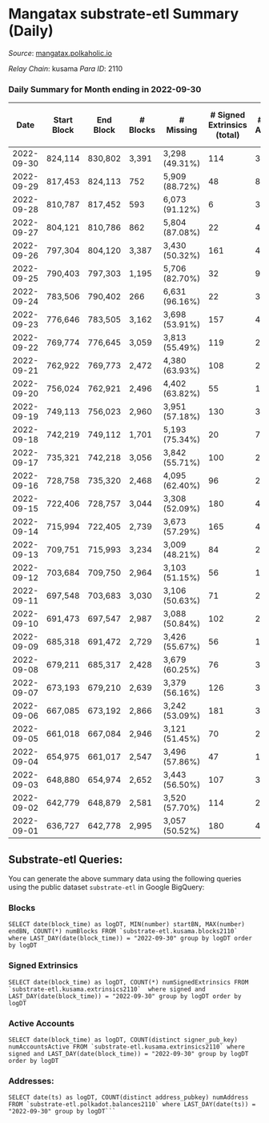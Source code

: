 # Mangatax substrate-etl Summary (Daily)

_Source_: [mangatax.polkaholic.io](https://mangatax.polkaholic.io)

*Relay Chain*: kusama
*Para ID*: 2110



### Daily Summary for Month ending in 2022-09-30


| Date | Start Block | End Block | # Blocks | # Missing | # Signed Extrinsics (total) | # Active Accounts | # Addresses with Balances | # Events | # Transfers | # XCM Transfers In | # XCM Transfers Out |
| ---- | ----------- | --------- | -------- | --------- | --------------------------- | ----------------- | ------------------------- | -------- | ----------- | ------------------ | ------------------- |
| 2022-09-30 | 824,114 | 830,802 | 3,391 | 3,298 (49.31%) | 114 | 33 | 1,339 | 7,018 |   | 13 ($1,072.61) | 8 ($1,470.35) |
| 2022-09-29 | 817,453 | 824,113 | 752 | 5,909 (88.72%) | 48 | 8 |  | 1,623 |   | 24 ($1,142.74) | 2 ($5,942.95) |
| 2022-09-28 | 810,787 | 817,452 | 593 | 6,073 (91.12%) | 6 | 3 |  | 1,195 | 1  | 26 ($21,768.09) |   |
| 2022-09-27 | 804,121 | 810,786 | 862 | 5,804 (87.08%) | 22 | 4 |  | 1,749 |   | 14 ($560.57) |   |
| 2022-09-26 | 797,304 | 804,120 | 3,387 | 3,430 (50.32%) | 161 | 46 |  | 7,091 | 1  | 23 ($129.31) | 19 ($12,320.67) |
| 2022-09-25 | 790,403 | 797,303 | 1,195 | 5,706 (82.70%) | 32 | 9 |  | 2,507 |   | 14 ($1,230.13) | 1 ($6.01) |
| 2022-09-24 | 783,506 | 790,402 | 266 | 6,631 (96.16%) | 22 | 3 |  | 594 |   | 15 ($719.55) |   |
| 2022-09-23 | 776,646 | 783,505 | 3,162 | 3,698 (53.91%) | 157 | 44 |  | 6,547 | 3  | 13 ($670.63) | 10 ($722.74) |
| 2022-09-22 | 769,774 | 776,645 | 3,059 | 3,813 (55.49%) | 119 | 29 |  | 6,337 | 1  | 16 ($2,096.48) | 14 ($1,145.03) |
| 2022-09-21 | 762,922 | 769,773 | 2,472 | 4,380 (63.93%) | 108 | 27 |  | 5,115 | 1  | 11 ($935.53) | 7 ($336.32) |
| 2022-09-20 | 756,024 | 762,921 | 2,496 | 4,402 (63.82%) | 55 | 19 |  | 5,107 |   | 14 ($281.23) | 2 ($69.73) |
| 2022-09-19 | 749,113 | 756,023 | 2,960 | 3,951 (57.18%) | 130 | 32 |  | 6,172 |   | 17 ($602.87) | 10 ($398.49) |
| 2022-09-18 | 742,219 | 749,112 | 1,701 | 5,193 (75.34%) | 20 | 7 |  | 3,596 |   | 7 ($224.58) | 1  |
| 2022-09-17 | 735,321 | 742,218 | 3,056 | 3,842 (55.71%) | 100 | 27 |  | 6,306 |   | 9 ($180.24) | 12 ($650.33) |
| 2022-09-16 | 728,758 | 735,320 | 2,468 | 4,095 (62.40%) | 96 | 22 |  | 5,043 |   | 15 ($726.44) | 8 ($296.50) |
| 2022-09-15 | 722,406 | 728,757 | 3,044 | 3,308 (52.09%) | 180 | 42 |  | 6,491 | 1  | 32 ($3,514.26) | 10 ($127.35) |
| 2022-09-14 | 715,994 | 722,405 | 2,739 | 3,673 (57.29%) | 165 | 43 |  | 5,794 |   | 32 ($2,017.73) | 12 ($1,133.81) |
| 2022-09-13 | 709,751 | 715,993 | 3,234 | 3,009 (48.21%) | 84 | 27 |  | 6,603 |   | 8 ($171.62) | 8 ($388.86) |
| 2022-09-12 | 703,684 | 709,750 | 2,964 | 3,103 (51.15%) | 56 | 19 |  | 6,093 |   | 4 ($10.75) | 5 ($550.01) |
| 2022-09-11 | 697,548 | 703,683 | 3,030 | 3,106 (50.63%) | 71 | 25 |  | 6,224 |   | 10 ($506.08) | 3 ($179.38) |
| 2022-09-10 | 691,473 | 697,547 | 2,987 | 3,088 (50.84%) | 102 | 28 |  | 6,233 |   | 8 ($137.86) | 7 ($909.66) |
| 2022-09-09 | 685,318 | 691,472 | 2,729 | 3,426 (55.67%) | 56 | 18 |  | 5,578 | 1  | 7 ($41.77) | 3 ($4,768.99) |
| 2022-09-08 | 679,211 | 685,317 | 2,428 | 3,679 (60.25%) | 76 | 30 |  | 5,045 |   | 15 ($4,970.14) | 4 ($194.05) |
| 2022-09-07 | 673,193 | 679,210 | 2,639 | 3,379 (56.16%) | 126 | 34 |  | 5,527 | 1  | 7 ($279.11) | 11 ($2,396.71) |
| 2022-09-06 | 667,085 | 673,192 | 2,866 | 3,242 (53.09%) | 181 | 37 |  | 6,061 | 4  | 7 ($1,605.49) | 4 ($113.16) |
| 2022-09-05 | 661,018 | 667,084 | 2,946 | 3,121 (51.45%) | 70 | 26 |  | 6,132 |   | 10 ($266.93) | 4 ($105.09) |
| 2022-09-04 | 654,975 | 661,017 | 2,547 | 3,496 (57.86%) | 47 | 14 |  | 5,279 |   | 5 ($71.58) | 1 ($42.46) |
| 2022-09-03 | 648,880 | 654,974 | 2,652 | 3,443 (56.50%) | 107 | 31 |  | 5,579 |   | 17 ($3,803.86) | 5 ($2,126.26) |
| 2022-09-02 | 642,779 | 648,879 | 2,581 | 3,520 (57.70%) | 114 | 25 |  | 5,391 |   | 23 ($353.06) | 12 ($688.61) |
| 2022-09-01 | 636,727 | 642,778 | 2,995 | 3,057 (50.52%) | 180 | 48 |  | 6,270 | 2  | 30 ($833.66) | 24 ($11,520.87) |

## Substrate-etl Queries:
You can generate the above summary data using the following queries using the public dataset `substrate-etl` in Google BigQuery:


### Blocks
```
SELECT date(block_time) as logDT, MIN(number) startBN, MAX(number) endBN, COUNT(*) numBlocks FROM `substrate-etl.kusama.blocks2110`  where LAST_DAY(date(block_time)) = "2022-09-30" group by logDT order by logDT
```


### Signed Extrinsics
```
SELECT date(block_time) as logDT, COUNT(*) numSignedExtrinsics FROM `substrate-etl.kusama.extrinsics2110`  where signed and LAST_DAY(date(block_time)) = "2022-09-30" group by logDT order by logDT
```


### Active Accounts
```
SELECT date(block_time) as logDT, COUNT(distinct signer_pub_key) numAccountsActive FROM `substrate-etl.kusama.extrinsics2110` where signed and LAST_DAY(date(block_time)) = "2022-09-30" group by logDT order by logDT
```


### Addresses:
```
SELECT date(ts) as logDT, COUNT(distinct address_pubkey) numAddress FROM `substrate-etl.polkadot.balances2110` where LAST_DAY(date(ts)) = "2022-09-30" group by logDT```

